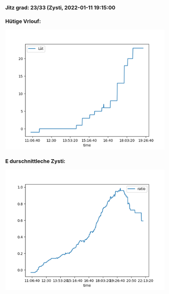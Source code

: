 ### Jitz grad: 23/33 (Zysti, 2022-01-11 19:15:00

### Hütige Vrlouf:
![Graph](Today.png)

### E durschnittleche Zysti:
![Graph](Zysti.png)